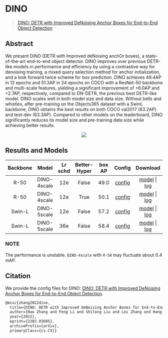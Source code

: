 # DINO

> [DINO: DETR with Improved DeNoising Anchor Boxes for End-to-End Object Detection](https://arxiv.org/abs/2203.03605)

<!-- [ALGORITHM] -->

## Abstract

We present DINO (DETR with Improved deNoising anchOr boxes), a state-of-the-art end-to-end object detector. DINO improves over previous DETR-like models in performance and efficiency by using a contrastive way for denoising training, a mixed query selection method for anchor initialization, and a look forward twice scheme for box prediction. DINO achieves 49.4AP in 12 epochs and 51.3AP in 24 epochs on COCO with a ResNet-50 backbone and multi-scale features, yielding a significant improvement of +6.0AP and +2.7AP, respectively, compared to DN-DETR, the previous best DETR-like model. DINO scales well in both model size and data size. Without bells and whistles, after pre-training on the Objects365 dataset with a SwinL backbone, DINO obtains the best results on both COCO val2017 (63.2AP) and test-dev (63.3AP). Compared to other models on the leaderboard, DINO significantly reduces its model size and pre-training data size while achieving better results.

<div align=center>
<img src="https://user-images.githubusercontent.com/79644233/207820666-099e6a85-59c4-45d6-a687-91b5781d11cd.png"/>
</div>

## Results and Models

| Backbone |    Model    | Lr schd | Better-Hyper | box AP |                        Config                         |                                                                                                                                                                    Download                                                                                                                                                                    |
| :------: | :---------: | :-----: | :----------: | :----: | :---------------------------------------------------: | :--------------------------------------------------------------------------------------------------------------------------------------------------------------------------------------------------------------------------------------------------------------------------------------------------------------------------------------------: |
|   R-50   | DINO-4scale |   12e   |    False     |  49.0  |     [config](./dino-4scale_r50_8xb2-12e_coco.py)      |                   [model](https://download.openmmlab.com/mmdetection/v3.0/dino/dino-4scale_r50_8xb2-12e_coco/dino-4scale_r50_8xb2-12e_coco_20221202_182705-55b2bba2.pth) \| [log](https://download.openmmlab.com/mmdetection/v3.0/dino/dino-4scale_r50_8xb2-12e_coco/dino-4scale_r50_8xb2-12e_coco_20221202_182705.log.json)                   |
|   R-50   | DINO-4scale |   12e   |     True     |  50.1  | [config](./dino-4scale_r50_improved_8xb2-12e_coco.py) | [model](https://download.openmmlab.com/mmdetection/v3.0/dino/dino-4scale_r50_improved_8xb2-12e_coco/dino-4scale_r50_improved_8xb2-12e_coco_20230818_162607-6f47a913.pth) \| [log](https://download.openmmlab.com/mmdetection/v3.0/dino/dino-4scale_r50_improved_8xb2-12e_coco/dino-4scale_r50_improved_8xb2-12e_coco_20230818_162607.log.json) |
|  Swin-L  | DINO-5scale |   12e   |    False     |  57.2  |    [config](./dino-5scale_swin-l_8xb2-12e_coco.py)    |               [model](https://download.openmmlab.com/mmdetection/v3.0/dino/dino-5scale_swin-l_8xb2-12e_coco/dino-5scale_swin-l_8xb2-12e_coco_20230228_072924-a654145f.pth) \| [log](https://download.openmmlab.com/mmdetection/v3.0/dino/dino-5scale_swin-l_8xb2-12e_coco/dino-5scale_swin-l_8xb2-12e_coco_20230228_072924.log)                |
|  Swin-L  | DINO-5scale |   36e   |    False     |  58.4  |    [config](./dino-5scale_swin-l_8xb2-36e_coco.py)    |                                                 [model](https://github.com/RistoranteRist/mmlab-weights/releases/download/dino-swinl/dino-5scale_swin-l_8xb2-36e_coco-5486e051.pth) \| [log](https://github.com/RistoranteRist/mmlab-weights/releases/download/dino-swinl/20230307_032359.log)                                                 |

### NOTE

The performance is unstable. `DINO-4scale` with `R-50` may fluctuate about 0.4 mAP.

## Citation

We provide the config files for DINO: [DINO: DETR with Improved DeNoising Anchor Boxes for End-to-End Object Detection](https://arxiv.org/abs/2203.03605).

```latex
@misc{zhang2022dino,
  title={DINO: DETR with Improved DeNoising Anchor Boxes for End-to-End Object Detection},
  author={Hao Zhang and Feng Li and Shilong Liu and Lei Zhang and Hang Su and Jun Zhu and Lionel M. Ni and Heung-Yeung Shum},
  year={2022},
  eprint={2203.03605},
  archivePrefix={arXiv},
  primaryClass={cs.CV}}
```
